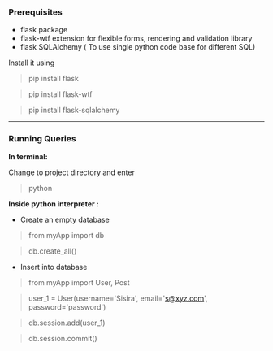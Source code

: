 ### Prerequisites

- flask package
- flask-wtf extension for flexible forms, rendering and validation library 
- flask SQLAlchemy ( To use single python code base for different SQL)

Install it using
> pip install flask

> pip install flask-wtf

> pip install flask-sqlalchemy

-----
### Running Queries

**In terminal:**

Change to project directory and enter
> python

**Inside python interpreter :**

- Create an empty database
> from myApp import db

> db.create_all()

- Insert into database
> from myApp import User, Post

> user_1 = User(username='Sisira', email='s@xyz.com', password='password')

> db.session.add(user_1)

> db.session.commit()



